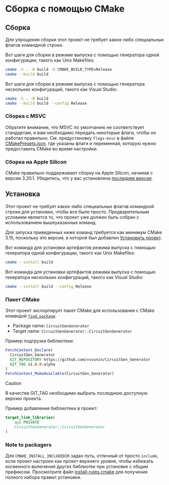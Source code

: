 # Сборка с помощью CMake

## Сборка

Для упрощения сборки этот проект не требует каких-либо специальных флагов командной строки.

Вот шаги для сборки в режиме выпуска с помощью генератора одной конфигурации, такого как Unix Makefiles:

```sh
cmake -S . -B build -D CMAKE_BUILD_TYPE=Release
cmake --build build
```

Вот шаги для сборки в режиме выпуска с помощью генератора нескольких конфигураций, такого как Visual Studio:

```sh
cmake -S . -B build
cmake --build build --config Release
```

### Сборка с MSVC

Обратите внимание, что MSVC по умолчанию не соответствует стандартам, и вам необходимо передать некоторые флаги, чтобы он работал правильно. См. предустановку `flags-msvc` в файле [CMakePresets.json](CMakePresets.json), где указаны флаги и переменная, которую нужно предоставить CMake во время настройки.

### Сборка на Apple Silicon

CMake правильно поддерживает сборку на Apple Silicon, начиная с версии 3.20.1. Убедитесь, что у вас установлена [последняя версия][1].

## Установка

Этот проект не требует каких-либо специальных флагов командной строки для установки, чтобы все было просто. Предварительным условием является то, что проект уже должен быть собран с использованием вышеуказанных команд.

Для запуска приведенных ниже команд требуется как минимум CMake 3.15, поскольку это версия, в которой был добавлен [Установить проект][2].

Вот команда для установки артефактов режима выпуска с помощью генератора одной конфигурации, такого как Unix Makefiles:

```sh
cmake --install build
```

Вот команда для установки артефактов режима выпуска с помощью генератора нескольких конфигураций, такого как Visual Studio:

```sh
cmake --install build --config Release
```

### Пакет CMake

Этот проект экспортирует пакет CMake для использования с CMake командой [`find_package`][3]:

* Package name: `CircuitGenGenerator`
* Target name: `CircuitGenGenerator::CircuitGenGenerator`

Пример подгрузки библиотеки:
```cmake
FetchContent_Declare(
  CircuitGen_Generator
  GIT_REPOSITORY https://github.com/vvzunin/CircuitGen_Generator
  GIT_TAG v1.0.0-alpha
)
FetchContent_MakeAvailable(CircuitGen_Generator)
```

> [!CAUTION]
> В качестве GIT_TAG необходимо выбрать последнюю доступную версию проекта.


Пример добавления библиотеки в проект:
```cmake
target_link_libraries(
    app PRIVATE
    CircuitGenGenerator::CircuitGenGenerator
)
```

### Note to packagers

Для `CMAKE_INSTALL_INCLUDEDIR` задан путь, отличный от просто `include`, если проект настроен как проект верхнего уровня, чтобы избежать косвенного включения других библиотек при установке с общим префиксом. Просмотрите файл [install-rules.cmake](cmake/install-rules.cmake) для получения полного набора правил установки.

[1]: https://cmake.org/download/
[2]: https://cmake.org/cmake/help/latest/manual/cmake.1.html#install-a-project
[3]: https://cmake.org/cmake/help/latest/command/find_package.html
